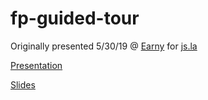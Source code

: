 # fp-guided-tour
Originally presented 5/30/19 @ [Earny](https://www.earny.co) for [js.la](https://js.la)

[Presentation](https://youtu.be/vTlPdeub71A)

[Slides](https://docs.google.com/presentation/d/19eE64MsUqRkl_v2hGchCmP-dsEq1lintClBPFUVBcuM/edit?usp=sharing)
